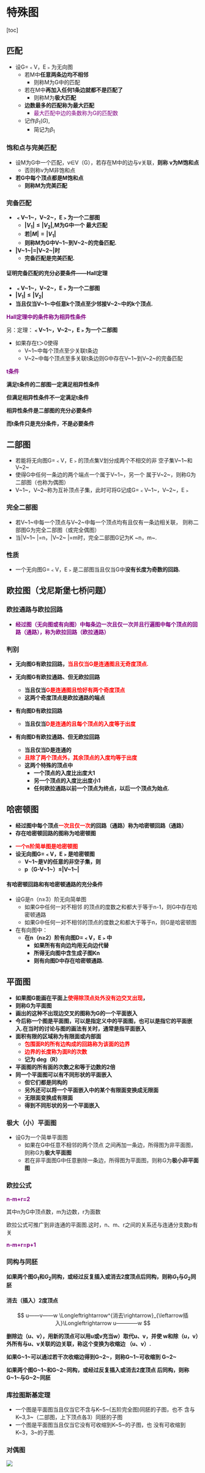 # 特殊图



[toc]

## 匹配

* 设G=﹤V，E﹥为无向图
  * 若M中**任意两条边均不相邻**
    * 则称M为G中的匹配
  * 若在M中**再加入任何1条边就都不是匹配了**
    * 则称M为**极大匹配**
  * **边数最多的匹配称为最大匹配**
    * <font color='purple'>最大匹配中边的条数称为G的匹配数</font>
  * 记作$\beta_1(G)$,
    * 简记为$\beta_1$



### 饱和点与完美匹配

* 设M为G中一个匹配，v∈V（G），若存在M中的边与v关联，**则称 v为M饱和点**
  * 否则称v为M非饱和点
* **若G中每个顶点都是M饱和点**
  * **则称M为完美匹配**



### 完备匹配

* **﹤V~1~，V~2~，E﹥为一个二部图**
  * **$|V_1|\leq|V_2|$,M为G中一个 最大匹配**
  * **若$|M|=|V_1|$**
  * **则称M为G中V~1~到V~2~的完备匹配.**
* **|V~1~|=|V~2~|时**
  * **完备匹配是完美匹配.**



#### 证明完备匹配的充分必要条件——Hall定理

* **﹤V~1~，V~2~，E﹥为一个二部图**
* **$|V_1|\leq|V_2|$**
* **当且仅当V~1~中任意k个顶点至少邻接V~2~中的k个顶点.**

**<font color='purple'>Hall定理中的条件称为相异性条件</font>**



另：定理：**﹤V~1~，V~2~，E﹥为一个二部图**

* 如果存在t＞0使得
  * V~1~中每个顶点至少关联t条边
  * V~2~中每个顶点至多关联t条边则G中存在V~1~到V~2~的完备匹配

**<font color='purple'>t条件</font>**



**满足t条件的二部图一定满足相异性条件**

**但满足相异性条件不一定满足t条件**

**相异性条件是二部图的充分必要条件**

**而t条件只是充分条件，不是必要条件**





## 二部图

* 若能将无向图G=﹤V，E﹥的顶点集V划分成两个不相交的非 空子集V~1~和V~2~
* 使得G中任何一条边的两个端点一个属于V~1~，另一个 属于V~2~，则称G为二部图（也称为偶图）
* V~1~，V~2~称为互补顶点子集，此时可将G记成G=﹤V~1~，V~2~，E﹥



### 完全二部图

* 若V~1~中每一个顶点与V~2~中每一个顶点均有且仅有一条边相关联， 则称二部图G为完全二部图（或完全偶图）
* 当|V~1~ |=n，|V~2~ |=m时，完全二部图G记为K ~n，m~.



### 性质

* 一个无向图G=﹤V，E﹥是二部图当且仅当G中**没有长度为奇数的回路.**



## 欧拉图（戈尼斯堡七桥问题）



### 欧拉通路与欧拉回路

* <font color='purple'>**经过图（无向图或有向图）中每条边一次且仅一次并且行遍图中每个顶点的回路（通路），称为欧拉回路（欧拉通路）**</font>



### 判别

* **无向图G有欧拉回路，<font color='red'>当且仅当G是连通图且无奇度顶点.</font>** 
* **无向图G有欧拉通路、但无欧拉回路**
  * **当且仅当<font color='red'>G是连通图且恰好有两个奇度顶点</font>**
  * **这两个奇度顶点是欧拉通路的端点**

* **有向图D有欧拉回路**
  * **当且仅当<font color='red'>D是连通的且每个顶点的入度等于出度</font>**
* **有向图D有欧拉通路、但无欧拉回路**
  * **当且仅当D是连通的**
  * **<font color='red'>且除了两个顶点外，其余顶点的入度均等于出度</font>**
  * **这两个特殊的顶点中**
    * **一个顶点的入度比出度大1**
    * **另一个顶点的入度比出度小1**
    * **任何欧拉通路以前一个顶点为终点，以后一个顶点为始点.**



## 哈密顿图

- **经过图中每个顶点<font color='red'>一次且仅一次</font>的回路（通路）称为哈密顿回路（通路）**
- **存在哈密顿回路的图称为哈密顿图**

* **<font color='red'>一个n阶简单图是哈密顿图</font>**
* **设无向图G=﹤V，E﹥是哈密顿图**
  * **V~1~是V的任意的非空子集，则**
  * **p（G-V~1~）$\leq$|V~1~|**



#### 有哈密顿回路和有哈密顿通路的充分条件

* 设G是n（n≥3）阶无向简单图
  * 如果G中任何一对不相邻 的顶点的度数之和都大于等于n-1，则G中存在哈密顿通路
  * 如果G中任何一对不相邻的顶点的度数之和都大于等于n，则G是哈密顿图
* 在有向图中：
  * **在n（n≥2）阶有向图D=﹤V，E﹥中**
    * **如果所有有向边均用无向边代替**
    * **所得无向图中含生成子图Kn**
    * **则有向图D中存在哈密顿通路.**



## 平面图

* **如果图G能画在平面上<font color='red'>使得除顶点处外没有边交叉出现</font>，**
* **则称G为平面图**
* **画出的这种不出现边交叉的图称为G的一个平面嵌入**
* **今后称一个图是平面图，可以是指定义中的平面图，也可以是指它的平面嵌入.在当时的讨论与图的画法有关时，通常是指平面嵌入**
* **面积有限的区域称为有限面或内部面**
  * **<font color='red'>包围面R的所有边构成的回路称为该面的边界</font>**
  * **<font color='red'>边界的长度称为面R的次数</font>**
  * **记为 deg（R）**
* **平面图的所有面的次数之和等于边数的2倍**
* **同一个平面图可以有不同形状的平面嵌入**
  * **但它们都是同构的**
  * **另外还可以将一个平面嵌入中的某个有限面变换成无限面**
  * **无限面变换成有限面**
  * **得到不同形状的另一个平面嵌入**

### 极大（小）平面图

* 设G为一个简单平面图
  * 如果在G中任意不相邻的两个顶点 之间再加一条边，所得图为非平面图，则称G为**极大平面图**
  * 若在非平面图G中任意删除一条边，所得图为平面图，则称G为**极小非平面图**



### 欧拉公式



**<font color='purple'>n-m+r=2</font>**

其中n为G中顶点数，m为边数，r为面数



欧拉公式可推广到非连通的平面图.这时，n、m、r之间的关系还与连通分支数p有关



**<font color='purple'>n-m+r=p+1</font>**



### 同构与同胚



**如果两个图$G_1$和$G_2$同构，或经过反复插入或消去2度顶点后同构，则称$G_1$与$G_2$同胚**



#### 消去（插入）2度顶点


$$
u——v——w \Longleftrightarrow^{消去\rightarrow}_{\leftarrow插入}\Longleftrightarrow u————w
$$


**删除边（u、v），用新的顶点可以用u或v充当w）取代u、v，并使 w和除（u，v）外所有与u、v关联的边关联，称这个变换为收缩边 （u、v）.**



**如果G~1~可以通过若干次收缩边得到G~2~，则称G~1~可收缩到 G~2~**

**如果两个图G~1~和G~2~同构，或经过反复插入或消去2度顶点 后同构，则称G~1~与G~2~同胚**



### 库拉图斯基定理

* 一个图是平面图当且仅当它不含与K~5~(五阶完全图)同胚的子图，也不 含与K~3,3~（二部图，上下顶点各3）同胚的子图
* 一个图是平面图当且仅当它没有可收缩到K~5~的子图，也 没有可收缩到K~3，3~的子图.



### 对偶图

![](..\pics\对偶图.png)
